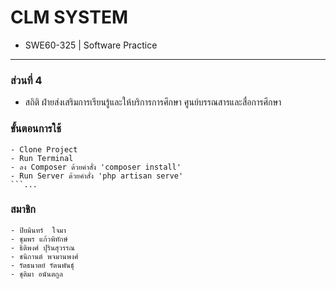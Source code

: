 # CLM SYSTEM

-   SWE60-325 | Software Practice
<hr>

### ส่วนที่ 4

-   สถิติ ฝ่ายส่งเสริมการเรียนรู้และให้บริการการศึกษา ศูนย์บรรณสารและสื่อการศึกษา

### ขั้นตอนการใช้

````
- Clone Project
- Run Terminal
- ลง Composer ด้วยคำสั่ง 'composer install'
- Run Server ด้วยคำสั่ง 'php artisan serve'
```...
````
### สมาชิก
    - ปิยมินทร์  ใจมา
    - ชุมพร แก้วพิทักษ์ 
    - ธิติพงศ์ ปุรินสุวรรณ 
    - ชนิกานต์ พจมานพงศ์
    - รัตธนาตย์ รัตนพันธ์ุ
    - ชุติมา อนันตกูล
